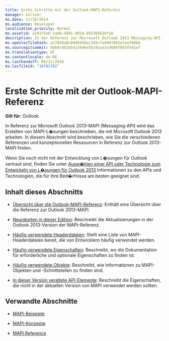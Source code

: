 ```yaml
---
title: Erste Schritte mit der Outlook-MAPI-Referenz
manager: soliver
ms.date: 11/16/2014
ms.audience: Developer
localization_priority: Normal
ms.assetid: a191f5e0-2a60-4d01-9010-892360b3bfa6
description: In der Referenz zur Microsoft Outlook 2013 Messaging-API (MAPI) wird die Erstellung von MAPI-Lösungen beschrieben, die mit Microsoft Outlook 2013 zusammenarbeiten.
ms.openlocfilehash: a17038a8c0460450ac393cfad997802e7eafb0b6
ms.sourcegitcommit: 9d60cd82b5413446e5bc8ace2cd689f683fb41a7
ms.translationtype: HT
ms.contentlocale: de-DE
ms.lasthandoff: 06/11/2018
ms.locfileid: "19791782"
---
```

# <a name="getting-started-with-the-outlook-mapi-reference"></a>Erste Schritte mit der Outlook-MAPI-Referenz

**Gilt für**: Outlook 
  
In Referenz zur Microsoft Outlook 2013-MAPI (Messaging-API) wird das Erstellen von MAPI-L�sungen beschrieben, die mit Microsoft Outlook 2013 arbeiten. In diesem Abschnitt wird beschrieben, wie Sie die verschiedenen Referenzen und konzeptionellen Ressourcen in Referenz zur Outlook 2013-MAPI finden.
  
Wenn Sie noch nicht mit der Entwicklung von L�sungen für Outlook vertraut sind, finden Sie unter [Ausw�hlen einer API oder Technologie zum Entwickeln von L�sungen für Outlook 2013](http://msdn.microsoft.com/de-DE/library/jj900714.aspx) Informationen zu den APIs und Technologien, die für Ihre Bed�rfnisse am besten geeignet sind. 
  
## <a name="in-this-section"></a>Inhalt dieses Abschnitts

- [Übersicht über die Outlook-MAPI-Referenz](outlook-mapi-reference-overview.md): Enthält eine Übersicht über die Referenz zur Outlook 2013-MAPI.
    
- [Neuigkeiten in dieser Edition](what-s-new-in-this-edition.md): Beschreibt die Aktualisierungen in der Outlook 2013-Version der MAPI-Referenz.
    
- [Häufig verwendete Headerdateien](commonly-used-header-files.md): Stellt eine Liste von MAPI-Headerdateien bereit, die von Entwicklern häufig verwendet werden.
    
- [Häufig verwendete Eigenschaften](commonly-used-properties.md): Beschreibt, wo die Dokumentation für erforderliche und optionale Eigenschaften zu finden ist.
    
- [Häufig verwendete Objekte](commonly-used-objects.md): Beschreibt, wie Informationen zu MAPI-Objekten und -Schnittstellen zu finden sind.
    
- [In dieser Version veraltete API-Elemente](api-elements-deprecated-in-this-edition.md): Beschreibt die Eigenschaften, die nicht in der aktuellen Version von MAPI verwendet werden sollten.
    
## <a name="related-sections"></a>Verwandte Abschnitte

- [MAPI-Beispiele](mapi-samples.md)
  
- [MAPI-Konzepte](mapi-concepts.md)
  
- [MAPI Reference](mapi-reference.md)
  


